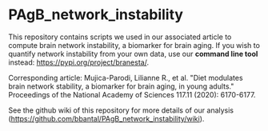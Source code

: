 # PAgB_network_instability
This repository contains scripts we used in our associated article to compute brain network instability, a biomarker for brain aging. If you wish to quantify network instability from your own data, use our **command line tool** instead: https://pypi.org/project/branesta/.

Corresponding article: Mujica-Parodi, Lilianne R., et al. "Diet modulates brain network stability, a biomarker for brain aging, in young adults." Proceedings of the National Academy of Sciences 117.11 (2020): 6170-6177.

See the github wiki of this repository for more details of our analysis (https://github.com/bbantal/PAgB_network_instability/wiki).

